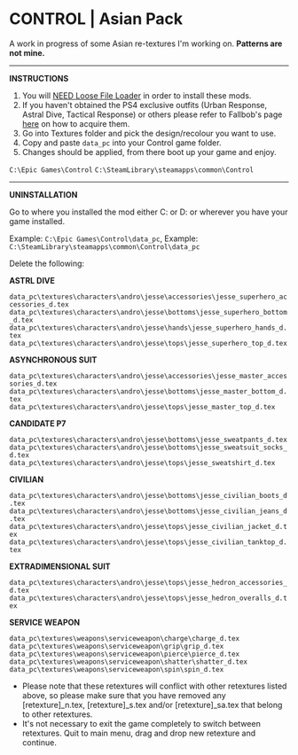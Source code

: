 # CONTROL | Asian Pack
A work in progress of some Asian re-textures I'm working on. **Patterns are not mine.**

------

**INSTRUCTIONS**

1) You will <a href="https://www.nexusmods.com/control/mods/11">NEED Loose File Loader</a> in order to install these mods.
2) If you haven't obtained the PS4 exclusive outfits (Urban Response, Astral Dive, Tactical Response) or others please refer to Fallbob's page <a href="https://www.nexusmods.com/control/mods/33">here</a> on how to acquire them.
3) Go into Textures folder and pick the design/recolour you want to use.
4) Copy and paste `data_pc` into your Control game folder.
5) Changes should be applied, from there boot up your game and enjoy.

`C:\Epic Games\Control`
`C:\SteamLibrary\steamapps\common\Control`
______
**UNINSTALLATION**
<p>Go to where you installed the mod either C: or D: or wherever you have your game installed.</p>

Example: `C:\Epic Games\Control\data_pc`,
Example: `C:\SteamLibrary\steamapps\common\Control\data_pc`

Delete the following:

**ASTRL DIVE**

`data_pc\textures\characters\andro\jesse\accessories\jesse_superhero_accessories_d.tex`
`data_pc\textures\characters\andro\jesse\bottoms\jesse_superhero_bottom_d.tex`
`data_pc\textures\characters\andro\jesse\hands\jesse_superhero_hands_d.tex`
`data_pc\textures\characters\andro\jesse\tops\jesse_superhero_top_d.tex`

**ASYNCHRONOUS SUIT**

`data_pc\textures\characters\andro\jesse\accessories\jesse_master_accessories_d.tex`
`data_pc\textures\characters\andro\jesse\bottoms\jesse_master_bottom_d.tex`
`data_pc\textures\characters\andro\jesse\tops\jesse_master_top_d.tex`

**CANDIDATE P7**

`data_pc\textures\characters\andro\jesse\bottoms\jesse_sweatpants_d.tex`
`data_pc\textures\characters\andro\jesse\bottoms\jesse_sweatsuit_socks_d.tex`
`data_pc\textures\characters\andro\jesse\tops\jesse_sweatshirt_d.tex`

**CIVILIAN**

`data_pc\textures\characters\andro\jesse\bottoms\jesse_civilian_boots_d.tex`
`data_pc\textures\characters\andro\jesse\bottoms\jesse_civilian_jeans_d.tex`
`data_pc\textures\characters\andro\jesse\tops\jesse_civilian_jacket_d.tex`
`data_pc\textures\characters\andro\jesse\tops\jesse_civilian_tanktop_d.tex`

**EXTRADIMENSIONAL SUIT**

`data_pc\textures\characters\andro\jesse\tops\jesse_hedron_accessories_d.tex`
`data_pc\textures\characters\andro\jesse\tops\jesse_hedron_overalls_d.tex`

**SERVICE WEAPON**

`data_pc\textures\weapons\serviceweapon\charge\charge_d.tex`
`data_pc\textures\weapons\serviceweapon\grip\grip_d.tex`
`data_pc\textures\weapons\serviceweapon\pierce\pierce_d.tex`
`data_pc\textures\weapons\serviceweapon\shatter\shatter_d.tex`
`data_pc\textures\weapons\serviceweapon\spin\spin_d.tex`

- Please note that these retextures will conflict with other retextures listed above, so please make sure that you have removed any [retexture]_n.tex, [retexture]_s.tex and/or [retexture]_sa.tex that belong to other retextures.
- It's not necessary to exit the game completely to switch between retextures. Quit to main menu, drag and drop new retexture and continue.
